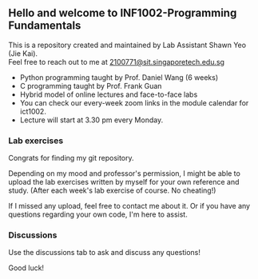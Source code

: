 ## Hello and welcome to INF1002-Programming Fundamentals
This is a repository created and maintained by Lab Assistant Shawn Yeo (Jie Kai). <br/>
Feel free to reach out to me at 2100771@sit.singaporetech.edu.sg 

- Python programming taught by Prof. Daniel Wang (6 weeks)
- C programming taught by Prof. Frank Guan 
- Hybrid model of online lectures and face-to-face labs
- You can check our every-week zoom links in the module calendar for ict1002.  
- Lecture will start at 3.30 pm every Monday.

### Lab exercises
Congrats for finding my git repository. 

Depending on my mood and professor's permission, I might be able to upload the lab exercises written by myself for your own reference and study. (After each week's lab exercise of course. No cheating!)

If I missed any upload, feel free to contact me about it. Or if you have any questions regarding your own code, I'm here to assist.


### Discussions
Use the discussions tab to ask and discuss any questions!

Good luck!
